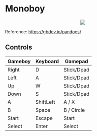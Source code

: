 # Monoboy

<p align="center">
<img src="./Icon.ico">
</p>

Reference: https://gbdev.io/pandocs/

## Controls

| Gameboy | Keyboard  | Gamepad    |
| ------- | --------- | ---------- |
| Right   | D         | Stick/Dpad |
| Left    | A         | Stick/Dpad |
| Up      | W         | Stick/Dpad |
| Down    | S         | Stick/Dpad |
| A       | ShiftLeft | A / X      |
| B       | Space     | B / Circle |
| Start   | Escape    | Start      |
| Select  | Enter     | Select     |
